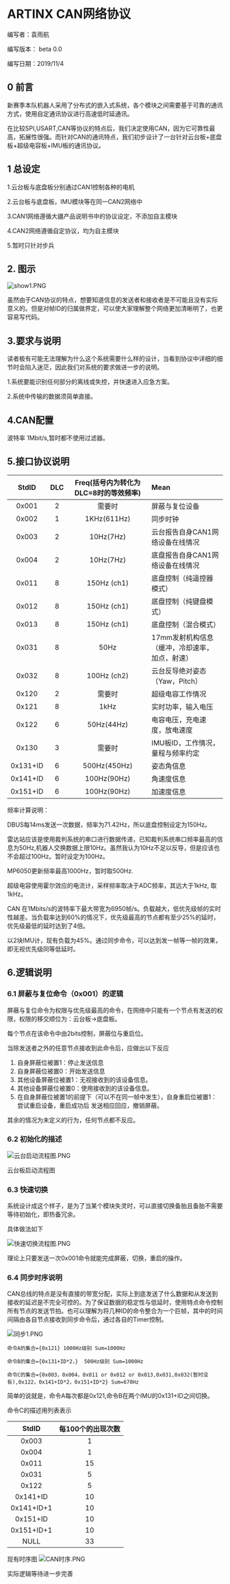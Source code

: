 # ARTINX CAN网络协议

编写者：袁雨航

编写版本： beta 0.0

编写日期：2019/11/4

## 0 前言
新赛季本队机器人采用了分布式的嵌入式系统，各个模块之间需要基于可靠的通讯方式，使用自定通讯协议进行高速低时延通讯。

在比较SPI,USART,CAN等协议的特点后，我们决定使用CAN，因为它可靠性最高，拓展性很强。而针对CAN的通讯特点，我们初步设计了一台针对云台板+底盘板+超级电容板+IMU板的通讯协议。

## 1 总设定

1.云台板与底盘板分别通过CAN1控制各种的电机

2.云台板与底盘板，IMU模块等在同一CAN2网络中

3.CAN1网络遵循大疆产品说明书中的协议设定，不添加自主模块

4.CAN2网络遵循自定协议，均为自主模块

5.暂时只针对步兵

## 2. 图示

![show1.PNG](show1.PNG)

虽然由于CAN协议的特点，想要知道信息的发送者和接收者是不可能且没有实际意义的。但是对帧ID的归属做界定，可以使大家理解整个网络更加清晰明了，也更容易写代码。

## 3.要求与说明

读者极有可能无法理解为什么这个系统需要什么样的设计，当看到协议中详细的细节时会陷入迷茫，因此我们对系统的要求做进一步的说明。

1.系统要能识别任何部分的离线或失控，并快速进入应急方案。

2.系统中传输的数据须简单直接。


## 4.CAN配置
波特率 1Mbit/s,暂时都不使用过滤器。

## 5.接口协议说明

|StdID | DLC |Freq(括号内为转化为DLC=8时的等效频率)|Mean|
|:------:|:----:|:----:|:------|
|0x001|2|需要时|屏蔽与复位设备|
|0x002|1|1KHz(611Hz)|同步时钟|
|0x003|2|10Hz(7Hz)|云台报告自身CAN1网络设备在线情况|
|0x004|2|10Hz(7Hz)|底盘报告自身CAN1网络设备在线情况|
|0x011|8|150Hz (ch1)|底盘控制（纯遥控器模式）|
|0x012|8|150Hz (ch1)|底盘控制（纯键盘模式）|
|0x013|8|150Hz (ch1)|底盘控制（混合模式）|
|0x031|8|50Hz|17mm发射机构信息（缓冲，冷却速率，加点，射速）|
|0x032|8|100Hz (ch2)|云台反导绝对姿态（Yaw，Pitch）|
|0x120|2|需要时|超级电容工作情况|
|0x121|8|1kHz|实时功率，输入电压|
|0x122|6|50Hz(44Hz)|电容电压，充电速度，放电速度|
|0x130|3|需要时|IMU板ID，工作情况，量程与频率约定|
|0x131+ID|6|500Hz(450Hz)|姿态角信息|
|0x141+ID|6|100Hz(90Hz)|角速度信息|
|0x151+ID|6|100Hz(90Hz)|加速度信息|

频率计算说明：
      
DBUS每14ms发送一次数据，频率为71.42Hz，所以底盘控制设定为150Hz。

雷达站应该是使用裁判系统的串口进行数据传递，已知裁判系统串口频率最高的信息为50Hz,机器人交换数据上限10Hz。虽然我认为10Hz不足以反导，但是应该也不会超过100Hz。暂时设定为100Hz。

MP6050更新频率最高1000Hz，暂时取500Hz.

超级电容使用霍尔效应的电流计，采样频率取决于ADC频率，其远大于1kHz, 取1kHz。

CAN 在1Mbits/s的波特率下最大带宽为6950帧/s。负载越大，低优先级帧的实时性越差。当负载率达到60%的情况下，优先级最高的节点都有至少25%的延时，优先级最低的延时达到了4倍。

以2块IMU计，现有负载为45%。通过同步命令，可以达到发一帧等一帧的效果，即无视优先级同等低延时。

## 6.逻辑说明

### 6.1 屏蔽与复位命令（0x001）的逻辑

屏蔽与复位命令为权限与优先级最高的命令，在网络中只能有一个节点有发送的权限，权限的移交顺位为：云台板->底盘板。

每个节点在该命令中由2bits控制，屏蔽位与重启位。

当除发送者之外的任意节点接收到此命令后，应做出以下反应

1. 自身屏蔽位被置1：停止发送信息
2. 自身屏蔽位被置0：开始发送信息
3. 其他设备屏蔽位被置1：无视接收到的该设备信息。
4. 其他设备屏蔽位被置0：使用接收到的该设备信息。
5. 在自身屏蔽位被置1的前提下（可以不在同一帧中发生），自身重启位被置1： 尝试重启设备，重启成功后 发送相应回应，撤销屏蔽。
   
其余的情况为未定义的行为，任何节点都不反应。

### 6.2 初始化的描述


![云台启动流程图.PNG](云台启动流程图.PNG)

云台板启动流程图

### 6.3 快速切换

系统设计成这个样子，是为了当某个模块失灵时，可以直接切换备胎且备胎不需要等待初始化，即热备冗余。

具体做法如下

![快速切换流程图.PNG](快速切换流程图.PNG)

理论上只要发送一次0x001命令就能完成屏蔽，切换，重启的操作。

### 6.4 同步时序说明

CAN总线的特点是没有直接的带宽分配，实际上到底发送了什么数据和从发送到接收的延迟是不完全可控的。为了保证数据的稳定性与低延时，使用特点命令控制所有节点的发送节拍。也可以理解为将几种ID的命令整合为一个巨帧，其中的时间间隔由各自节点接收到同步命令后，通过各自的Timer控制。

![同步1.PNG](同步1.PNG)

    命令A的集合={0x121} 1000Hz级别 Sum=1000Hz

    命令B的集合={0x131+ID*2，}  500Hz级别 Sum=1000Hz

    命令C的集合={0x003，0x004，0x011 or 0x012 or 0x013,0x031,0x032(暂时没有),0x122，0x141+ID*2，0x151+ID*2} Sum=670Hz

简单的说就是，命令A每次都是0x121,命令B在两个IMU的0x131+ID之间切换。

命令C的描述用列表表示

|StdID | 每100个的出现次数|
|:------:|:----:
|0x003|1|
|0x004|1|
|0x011|15|
|0x031|5|
|0x122|5|
|0x141+ID|10|
|0x141+ID+1|10|
|0x151+ID|10|
|0x151+ID+1|10|
|NULL|33|

现有时序图
![CAN时序.PNG](CAN时序.PNG)

实际逻辑等待进一步完善

